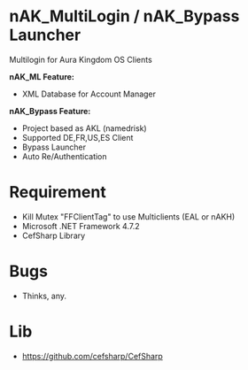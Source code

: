 # **nAK_MultiLogin / nAK_Bypass Launcher**
Multilogin for Aura Kingdom OS Clients

**nAK_ML Feature:**
- XML Database for Account Manager

**nAK_Bypass Feature:**
- Project based as AKL (namedrisk)
- Supported DE,FR,US,ES Client
- Bypass Launcher
- Auto Re/Authentication

# **Requirement**
- Kill Mutex "FFClientTag" to use Multiclients (EAL or nAKH)
- Microsoft .NET Framework 4.7.2
- CefSharp Library

# **Bugs**
- Thinks, any.

# **Lib**
- https://github.com/cefsharp/CefSharp
